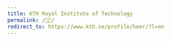 ```yaml
---
title: KTH Royal Institute of Technology
permalink: /👨‍🎓/
redirect_to: https://www.kth.se/profile/heer/?l=en
---
```


